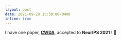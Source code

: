 ```yaml
---
layout: post
date: 2021-09-28 15:59:00-0400
inline: true
---
```


I have one paper, <strong>[CWDA](https://arxiv.org/abs/2004.11627)</strong>,
 accepted to <b>NeurIPS 2021</b> ! 🚀
